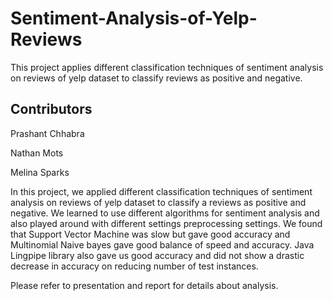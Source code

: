 # Sentiment-Analysis-of-Yelp-Reviews
 This project applies different classification techniques of sentiment analysis on reviews of yelp dataset to classify reviews as positive and negative.

## Contributors
Prashant Chhabra

Nathan Mots

Melina Sparks

In this project, we applied different classification techniques of sentiment analysis on reviews of yelp dataset to classify a reviews as positive and negative. We learned to use different algorithms for sentiment analysis and also played around with different settings preprocessing settings. We found that Support Vector Machine was slow but gave good accuracy and Multinomial Naive bayes gave good balance of speed and accuracy. Java Lingpipe library also gave us good accuracy and did not show a drastic decrease in accuracy on reducing number of test instances.

Please refer to presentation and report for details about analysis.
